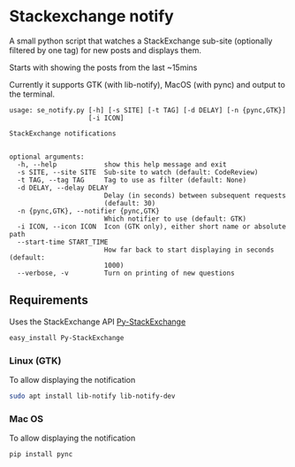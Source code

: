 # Stackexchange notify

A small python script that watches a StackExchange sub-site (optionally filtered by one tag) for new posts and displays them.

Starts with showing the posts from the last ~15mins

Currently it supports GTK (with lib-notify), MacOS (with pync) and output to the terminal.

```
usage: se_notify.py [-h] [-s SITE] [-t TAG] [-d DELAY] [-n {pync,GTK}]
                    [-i ICON]

StackExchange notifications


optional arguments:
  -h, --help            show this help message and exit
  -s SITE, --site SITE  Sub-site to watch (default: CodeReview)
  -t TAG, --tag TAG     Tag to use as filter (default: None)
  -d DELAY, --delay DELAY
                        Delay (in seconds) between subsequent requests
                        (default: 30)
  -n {pync,GTK}, --notifier {pync,GTK}
                        Which notifier to use (default: GTK)
  -i ICON, --icon ICON  Icon (GTK only), either short name or absolute path
  --start-time START_TIME
                        How far back to start displaying in seconds (default:
                        1000)
  --verbose, -v         Turn on printing of new questions
```

## Requirements

Uses the StackExchange API [Py-StackExchange](https://github.com/lucjon/Py-StackExchange)

```bash
easy_install Py-StackExchange
```

### Linux (GTK)

To allow displaying the notification

```bash
sudo apt install lib-notify lib-notify-dev
```

### Mac OS

To allow displaying the notification

```bash
pip install pync
```
